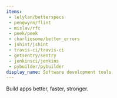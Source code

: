 ```yaml
---
items:
 - lelylan/betterspecs
 - pengwynn/flint
 - mislav/rfc
 - peek/peek
 - charliesome/better_errors
 - jshint/jshint
 - travis-ci/travis-ci
 - getsentry/sentry
 - jenkinsci/jenkins
 - pybuilder/pybuilder
display_name: Software development tools
---
```

Build apps better, faster, stronger.
